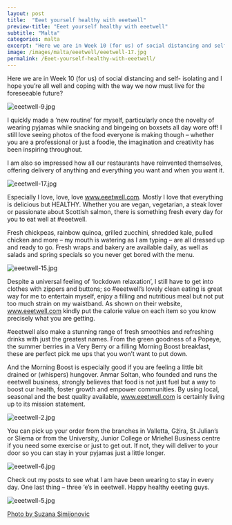 ```yaml
---
layout: post
title:  "Eeet yourself healthy with eeetwell"
preview-title: "Eeet yourself healthy with eeetwell"
subtitle: "Malta"
categories: malta
excerpt: "Here we are in Week 10 (for us) of social distancing and self- isolating and I hope you’re all well and coping with the way we now must live for the foreseeable future?" 
image: /images/malta/eeetwell/eeetwell-17.jpg
permalink: /Eeet-yourself-healthy-with-eeetwell/
---
```


Here we are in Week 10 (for us) of social distancing and self- isolating and I hope you’re all well and coping with the way we now must live for the foreseeable future?

<img src="{{ '/images/malta/eeetwell/eeetwell-9.jpg' | prepend: SourceUrl }}" alt="eeetwell-9.jpg">

I quickly made a ‘new routine’ for myself, particularly once the novelty of wearing pyjamas while snacking and bingeing on boxsets all day wore off! I still love seeing photos of the food everyone is making though – whether you are a professional or just a foodie, the imagination and creativity has been inspiring throughout. 

<div class="row no-gutters">
    <div class="col-md-6 col-sm-12">
        <div class="post-left-image" style="background: url(../images/malta/eeetwell/eeetwell-8.jpg) no-repeat; background-size: cover; margin-right: 0.5rem; max-height: 600px !important"></div>
    </div>
    <div class="col-md-6 col-sm-12">
        <div class="post-right-image" style="background: url(../images/malta/eeetwell/eeetwell-7.jpg) no-repeat; background-size: cover; margin-left: 0.5rem; max-height: 600px !important"></div>
    </div>
</div>

I am also so impressed how all our restaurants have reinvented themselves, offering delivery of anything and everything you want and when you want it.

<img src="{{ '/images/malta/eeetwell/eeetwell-17.jpg' | prepend: SourceUrl }}" alt="eeetwell-17.jpg">

Especially I love, love, love <a href="https://eeetwell.com/" target="_blank">www.eeetwell.com</a>. Mostly I love that everything is delicious but HEALTHY. Whether you are vegan, vegetarian, a steak lover or passionate about Scottish salmon, there is something fresh every day for you to eat well at #eeetwell. 

<div class="row no-gutters">
    <div class="col-md-6 col-sm-12">
        <div class="post-left-image" style="background: url(../images/malta/eeetwell/eeetwell-10.jpg) no-repeat; background-size: cover; margin-right: 0.5rem; max-height: 600px !important"></div>
    </div>
    <div class="col-md-6 col-sm-12">
        <div class="post-right-image" style="background: url(../images/malta/eeetwell/eeetwell.jpg) no-repeat; background-size: cover; margin-left: 0.5rem; max-height: 600px !important"></div>
    </div>
</div>

Fresh chickpeas, rainbow quinoa, grilled zucchini, shredded kale, pulled chicken and more – my mouth is watering as I am typing – are all dressed up and ready to go. Fresh wraps and bakery are available daily, as well as salads and spring specials so you never get bored with the menu.

<img src="{{ '/images/malta/eeetwell/eeetwell-15.jpg' | prepend: SourceUrl }}" alt="eeetwell-15.jpg">

Despite a universal feeling of ‘lockdown relaxation’, I still have to get into clothes with zippers and buttons; so #eeetwell’s lovely clean eating is great way for me to entertain myself, enjoy a filling and nutritious meal but not put too much strain on my waistband. As shown on their website, <a href="https://eeetwell.com/" target="_blank">www.eeetwell.com</a> kindly put the calorie value on each item so you know precisely what you are getting.

<div class="row no-gutters">
    <div class="col-md-6 col-sm-12">
        <div class="post-left-image" style="background: url(../images/malta/eeetwell/eeetwell-4.jpg) no-repeat; background-size: cover; margin-right: 0.5rem; max-height: 600px !important"></div>
    </div>
    <div class="col-md-6 col-sm-12">
        <div class="post-right-image" style="background: url(../images/malta/eeetwell/eeetwell-1.jpg) no-repeat; background-size: cover; margin-left: 0.5rem; max-height: 600px !important"></div>
    </div>
</div>

#eeetwell also make a stunning range of fresh smoothies and refreshing drinks with just the greatest names. From the green goodness of a Popeye, the summer berries in a Very Berry or a filling Morning Boost breakfast, these are perfect pick me ups that you won’t want to put down.

<div class="row no-gutters">
    <div class="col-md-6 col-sm-12">
        <div class="post-left-image" style="background: url(../images/malta/eeetwell/eeetwell-16.jpg) no-repeat; background-size: cover; margin-right: 0.5rem; max-height: 600px !important"></div>
    </div>
    <div class="col-md-6 col-sm-12">
        <div class="post-right-image" style="background: url(../images/malta/eeetwell/eeetwell-14.jpg) no-repeat; background-size: cover; margin-left: 0.5rem; max-height: 600px !important"></div>
    </div>
</div>

And the Morning Boost is especially good if you are feeling a little bit drained or (whispers) hungover.
Anmar Soltan, who founded and runs the eeetwell business, strongly believes that food is not just fuel but a way to boost our health, foster growth and empower communities. By using local, seasonal and the best quality available, <a href="https://eeetwell.com/" target="_blank">www.eeetwell.com</a> is certainly living up to its mission statement.

<img src="{{ '/images/malta/eeetwell/eeetwell-2.jpg' | prepend: SourceUrl }}" alt="eeetwell-2.jpg">

You can pick up your order from the branches in Valletta, Gżira, St Julian’s or Sliema or from the University, Junior College or Mrieħel Business centre if you need some exercise or just to get out. If not, they will deliver to your door so you can stay in your pyjamas just a little longer.

<img src="{{ '/images/malta/eeetwell/eeetwell-6.jpg' | prepend: SourceUrl }}" alt="eeetwell-6.jpg">

Check out my posts to see what I am have been wearing to stay in every day.
One last thing – three ‘e’s in eeetwell. Happy healthy eeeting guys.

<img src="{{ '/images/malta/eeetwell/eeetwell-5.jpg' | prepend: SourceUrl }}" alt="eeetwell-5.jpg">

<a href="https://www.instagram.com/simisu__/" target="_blank">Photo by Suzana Simijonovic</a>